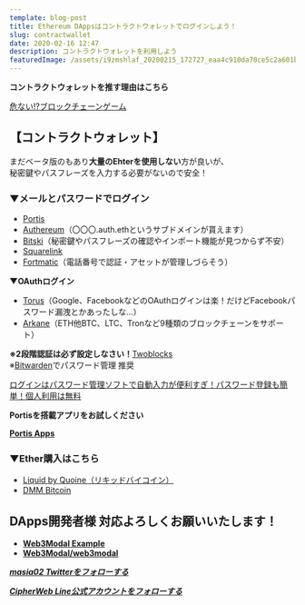 ```yaml
---
template: blog-post
title: Ethereum DAppsはコントラクトウォレットでログインしよう！
slug: contractwallet
date: 2020-02-16 12:47
description: コントラクトウォレットを利用しよう
featuredImage: /assets/i9zmshlaf_20200215_172727_eaa4c910da70ce5c2a601b2c8a0a8801_m.jpg
---
```

**コントラクトウォレットを推す理由はこちら**

[危ない!?ブロックチェーンゲーム](https://www.dapps-play.net/blog/sunflower-sutra)

## 【コントラクトウォレット】

まだベータ版のもあり**大量のEhterを使用しない**方が良いが、\
秘密鍵やパスフレーズを入力する必要がないので安全！

### ▼メールとパスワードでログイン

* [Portis](https://appfav.net/webapps/item.php?appId=20)
* [Authereum](https://appfav.net/webapps/item.php?appId=828)（〇〇〇.auth.ethというサブドメインが貰えます）
* [Bitski](https://appfav.net/webapps/item.php?appId=815)（秘密鍵やパスフレーズの確認やインポート機能が見つからず不安）
* [Squarelink](https://appfav.net/webapps/item.php?appId=830)
* [Fortmatic](https://appfav.net/webapps/item.php?appId=814)（電話番号で認証・アセットが管理しづらそう）

**▼OAuthログイン**

* [Torus](https://appfav.net/webapps/item.php?appId=829)（Google、FacebookなどのOAuthログインは楽！だけどFacebookパスワード漏洩とかあったしな…）
* [Arkane](https://appfav.net/webapps/item.php?appId=831)（ETH他BTC、LTC、Tronなど9種類のブロックチェーンをサポート）

**※2段階認証は必ず設定しなさい！**[Twoblocks](https://appfav.net/webapps/item.php?appId=832)\
※[Bitwarden](https://appfav.net/webapps/item.php?appId=55)でパスワード管理 推奨

[ログインはパスワード管理ソフトで自動入力が便利すぎ！パスワード登録も簡単！個人利用は無料](https://appfav.net/blog/2020/01/07/%e3%83%ad%e3%82%b0%e3%82%a4%e3%83%b3%e3%81%af%e3%83%91%e3%82%b9%e3%83%af%e3%83%bc%e3%83%89%e7%ae%a1%e7%90%86%e3%82%bd%e3%83%95%e3%83%88%e3%81%a7%e8%87%aa%e5%8b%95%e5%85%a5%e5%8a%9b%e3%81%8c%e4%be%bf/)

**Portisを搭載アプリをお試しください**

**[Portis Apps](https://apps.portis.io/)**

### ▼Ether購入はこちら

* [Liquid by Quoine（リキッドバイコイン）](https://px.a8.net/svt/ejp?a8mat=2ZL5EQ+2G4BPM+3UOI+5YZ77)
* [DMM Bitcoin](https://tr.smaad.net/redirect?zo=823327218&ad=739007590&d=cd7293bcc425c0a039294b890277c9dfe552a02c504c75b749a1cf12595daab7)

## DApps開発者様 対応よろしくお願いいたします！

* **[Web3Modal Example](https://web3connect.com/)**
* **[Web3Modal/web3modal](https://github.com/web3connect/web3connect)**

***[masia02 Twitterをフォローする](https://twitter.com/masia02)***

***[CipherWeb Line公式アカウントをフォローする](https://lin.ee/C11BGoW)***